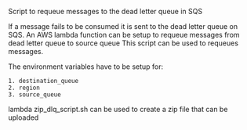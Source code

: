 Script to requeue messages to the dead letter queue in SQS

If a message fails to be consumed it is sent to the dead letter queue on SQS. An AWS lambda function can be setup to requeue messages from dead letter queue to source queue
This script can be used to requeues messages. 

The environment variables have to be setup for:
```
1. destination_queue
2. region
3. source_queue
```
lambda zip_dlq_script.sh can be used to create a zip file that can be uploaded
